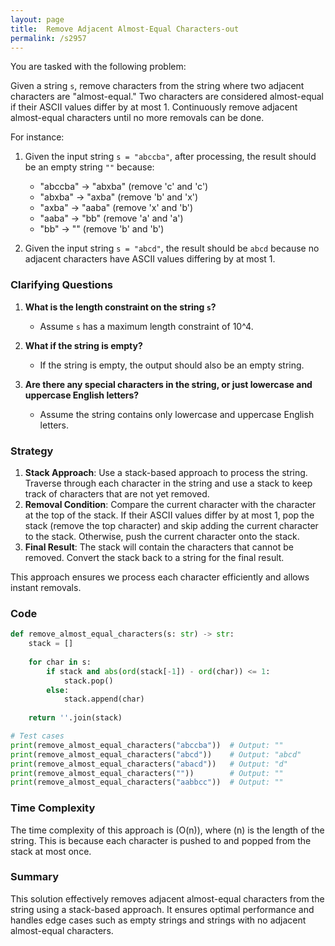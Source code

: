```yaml
---
layout: page
title:  Remove Adjacent Almost-Equal Characters-out
permalink: /s2957
---
```


You are tasked with the following problem:

Given a string `s`, remove characters from the string where two adjacent characters are "almost-equal." Two characters are considered almost-equal if their ASCII values differ by at most 1. Continuously remove adjacent almost-equal characters until no more removals can be done.

For instance:

1. Given the input string `s = "abccba"`, after processing, the result should be an empty string `""` because:
    - "abccba" → "abxba" (remove 'c' and 'c')
    - "abxba" → "axba" (remove 'b' and 'x')
    - "axba" → "aaba" (remove 'x' and 'b')
    - "aaba" → "bb" (remove 'a' and 'a')
    - "bb" → "" (remove 'b' and 'b')

2. Given the input string `s = "abcd"`, the result should be `abcd` because no adjacent characters have ASCII values differing by at most 1.

### Clarifying Questions

1. **What is the length constraint on the string `s`?**
   - Assume `s` has a maximum length constraint of 10^4.

2. **What if the string is empty?**
   - If the string is empty, the output should also be an empty string.

3. **Are there any special characters in the string, or just lowercase and uppercase English letters?**
   - Assume the string contains only lowercase and uppercase English letters.

### Strategy

1. **Stack Approach**: Use a stack-based approach to process the string. Traverse through each character in the string and use a stack to keep track of characters that are not yet removed.
2. **Removal Condition**: Compare the current character with the character at the top of the stack. If their ASCII values differ by at most 1, pop the stack (remove the top character) and skip adding the current character to the stack. Otherwise, push the current character onto the stack.
3. **Final Result**: The stack will contain the characters that cannot be removed. Convert the stack back to a string for the final result.

This approach ensures we process each character efficiently and allows instant removals.

### Code

```python
def remove_almost_equal_characters(s: str) -> str:
    stack = []
    
    for char in s:
        if stack and abs(ord(stack[-1]) - ord(char)) <= 1:
            stack.pop()
        else:
            stack.append(char)
    
    return ''.join(stack)

# Test cases
print(remove_almost_equal_characters("abccba"))  # Output: ""
print(remove_almost_equal_characters("abcd"))    # Output: "abcd"
print(remove_almost_equal_characters("abacd"))   # Output: "d"
print(remove_almost_equal_characters(""))        # Output: ""
print(remove_almost_equal_characters("aabbcc"))  # Output: ""
```

### Time Complexity

The time complexity of this approach is \(O(n)\), where \(n\) is the length of the string. This is because each character is pushed to and popped from the stack at most once.

### Summary

This solution effectively removes adjacent almost-equal characters from the string using a stack-based approach. It ensures optimal performance and handles edge cases such as empty strings and strings with no adjacent almost-equal characters.
